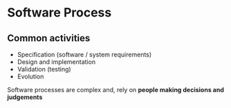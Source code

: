 # Software Process
## Common activities

- Specification (software / system requirements)
- Design and implementation
- Validation (testing)
- Evolution

Software processes are complex and, rely on **people making decisions and judgements**
## 